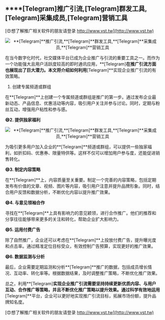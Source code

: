 ## ****[Telegram]**推广引流,**[Telegram]**群发工具,**[Telegram]**采集成员,**[Telegram]**营销工具**

[😍想了解推广相关软件的朋友请登录 http://www.vst.tw](http://www.vst.tw)

 <center><img src="https://vst.tw/MP4/tuiguang/png/2.png" alt="**[Telegram]**推广引流,**[Telegram]**群发工具,**[Telegram]**采集成员,**[Telegram]**营销工具"></center>

在当今数字化时代，社交媒体平台已成为企业推广与引流的重要工具之一。而作为一个功能强大且用户活跃度较高的即时通讯应用，**[Telegram]**在推广引流方面也展现出了巨大潜力。本文将介绍如何利用**[Telegram]**实现企业推广引流的有效策略。

1. 创建专属频道或群组

在**[Telegram]**上创建一个专属频道或群组是推广的第一步。通过发布企业最新动态、产品信息、优惠活动等内容，吸引用户关注并参与讨论。同时，定期与粉丝互动，增强用户粘性和参与感。

**😄2. 提供独家福利**

 <center><img src="https://vst.tw/MP4/tuiguang/png/2.png" alt="**[Telegram]**推广引流,**[Telegram]**群发工具,**[Telegram]**采集成员,**[Telegram]**营销工具"></center>

为吸引更多用户加入企业的**[Telegram]**频道或群组，可以提供一些独家福利，如折扣码、优惠券、限量特供等。这样不仅可以增加用户参与度，还能促进销售转化。

**😄3. 制定内容策略**

在**[Telegram]**上，内容质量至关重要。制定一个完善的内容策略，包括定期发布有价值的文章、视频、图片等内容，吸引用户注意并提升品牌形象。同时，结合用户反馈和数据分析，不断优化内容以提升推广效果。

**😄4. 与意见领袖合作**

寻找在**[Telegram]**上具有影响力的意见颖领，进行合作推广。他们的推荐和分享往往能够带来更多的关注和转化，帮助企业扩大影响力。

**😄5. 运用付费广告**

除了自然推广，企业还可以考虑在**[Telegram]**上投放付费广告，提升曝光度和点击率。通过精准定位目标受众，有效控制广告预算，实现更好的推广效果。

**😄6. 数据监测与分析**

最后，企业需要定期监测和分析**[Telegram]**推广的数据，包括成员增长情况、互动率、转化率等。根据数据结果，及时调整推广策略，不断优化推广效果。

总之，利用**[Telegram]**实现企业推广引流需要坚持持续更新优质内容、与用户互动、合作推广等策略，并且不断优化推广策略以提升效果。通过科学有效地运用**[Telegram]**平台，企业可以更好地实现推广引流目标，拓展市场份额，提升品牌知名度。

[😍想了解推广相关软件的朋友请登录 http://www.vst.tw](http://www.vst.tw)



